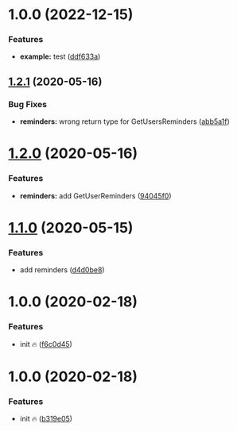 # 1.0.0 (2022-12-15)


### Features

* **example:** test ([ddf633a](https://github.com/rodrigoventuri123/example-proto/commit/ddf633a35a141379307ae20dfefbb8439a49c314))

## [1.2.1](https://github.com/jozefcipa/ca101-proto/compare/v1.2.0...v1.2.1) (2020-05-16)


### Bug Fixes

* **reminders:** wrong return type for GetUsersReminders ([abb5a1f](https://github.com/jozefcipa/ca101-proto/commit/abb5a1f54d6bf3c69fc30175f630f2346bf71f9e))

# [1.2.0](https://github.com/jozefcipa/ca101-proto/compare/v1.1.0...v1.2.0) (2020-05-16)


### Features

* **reminders:** add GetUserReminders ([94045f0](https://github.com/jozefcipa/ca101-proto/commit/94045f07ce0f10623e20858a6df8bb5eb21a8480))

# [1.1.0](https://github.com/jozefcipa/ca101-proto/compare/v1.0.0...v1.1.0) (2020-05-15)


### Features

* add reminders ([d4d0be8](https://github.com/jozefcipa/ca101-proto/commit/d4d0be8acf96c8b272c49a874f314262838a9e8f))

# 1.0.0 (2020-02-18)


### Features

* init 🔥 ([f6c0d45](https://github.com/jozefcipa/ca101-proto/commit/f6c0d4593829f09e6adf9615a885532f7c89a485))

# 1.0.0 (2020-02-18)


### Features

* init 🔥 ([b319e05](https://github.com/jozefcipa/ca101-proto/commit/b319e0527493db66e035bc6a543c2249fd89ee15))
